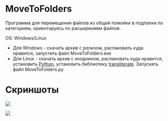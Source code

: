 # MoveToFolders
Программа для перемещения файлов из общей помойки в подпапки по категориям, ориентируясь по расширениям файлов.

OS: Windows/Linux

- Для Windows - скачать архив с релизом, распаковать куда нравится, запустить файл MoveToFolders.exe
- Для Linux - скачать архив с иходником, распаковать куда нравится, установить [Python](https://www.python.org/downloads/ "Python"), установить библиотеку [transliterate](https://pypi.org/project/transliterate/ "transliterate"). Запускать файл MoveToFolders.py

# Скриншоты
[![](https://pp.userapi.com/c851536/v851536883/127b4f/kXYu-mltjRc.jpg)](https://pp.userapi.com/c851536/v851536883/127b4f/kXYu-mltjRc.jpg)

[![](https://pp.userapi.com/c851536/v851536883/127b56/A_SOP9NDbOo.jpg)](https://pp.userapi.com/c851536/v851536883/127b56/A_SOP9NDbOo.jpg)
